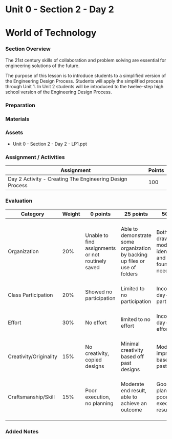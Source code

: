 # Unit 0 - Section 2 - Day 2

# World of Technology

### Section Overview

The 21st century skills of collaboration and problem solving are essential for engineering solutions of the future.

The purpose of this lesson is to introduce students to a simplified version of the Engineering Design Process. Students will apply the simplified process through Unit 1. In Unit 2 students will be introduced to the twelve-step high school version of the Engineering Design Process.

### Preparation

### Materials

### Assets

- Unit 0 - Section 2 - Day 2 - LP1.ppt

### Assignment / Activities

| Assignment  | Points |
| ------------- | ------------- |
| Day 2 Activity - Creating The Engineering Design Process  | 100   |

### Evaluation

| Category | Weight | 0 points  | 25 points | 50 points | 75 points | 100 points |
| ------------- | ------------- | ------------- | ------------- | ------------- | ------------- | ------------- |
| Organization | 20% | Unable to find assignments or not routinely saved | Able to demonstrate some organization by backing up files or use of folders | Both drawings and models are identifiable and can be found if needed | All drawings are in a folder and models organized by folders in Google Drive | All drawings are in a folder labeled correctly and models organized by folders in Google Drive labeled correctly |
| Class Participation | 20% | Showed no participation | Limited to no participation | Inconsistent day-to-day participation | Participated only when needed  | Engaged daily and actively participated |
| Effort | 30% | No effort | limited to no effort | Inconsistent day-to-day effort | Showed effort only when needed or routinely directed | Continuous day-to-day effort with or without direction |
| Creativity/Originality | 15% | No creativity, copied designs | Minimal creativity based off past designs | Moderate improvements based off past designs | Complete overhaul of past or found designs | Completely new idea/design |
| Craftsmanship/Skill | 15% | Poor execution, no planning | Moderate end result, able to achieve an outcome | Good planning but poorly executed end result | Good planning and good end result although not what had been designed or communicated | Great planning & execution able to achieve what had been designed or communicated |

### Added Notes
